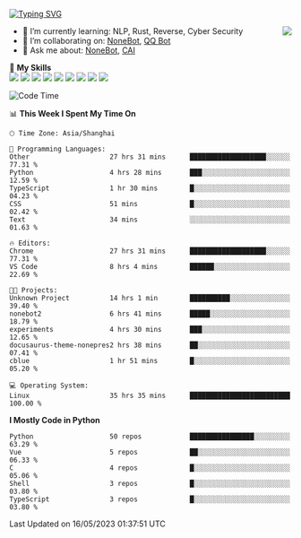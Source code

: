 [![Typing SVG](https://readme-typing-svg.herokuapp.com?size=25&duration=2500&color=8C43EA&vCenter=true&width=200&height=40&lines=Hi+there+%F0%9F%91%8B%F0%9F%8F%BB;I'm+yanyongyu)](https://git.io/typing-svg)

<a href="#">
  <img align="right" src="https://github-readme-stats.vercel.app/api?username=yanyongyu&count_private=true&show_icons=true&bg_color=15,f2f7fd,E0EAFC" />
</a>

- 🌱 I’m currently learning: NLP, Rust, Reverse, Cyber Security
- 👯 I’m collaborating on: [NoneBot](https://github.com/nonebot), [QQ Bot](https://github.com/Mrs4s/go-cqhttp)
- 💬 Ask me about: [NoneBot](https://github.com/nonebot), [CAI](https://github.com/cscs181/CAI)

🌟 **My Skills**  
![](https://img.shields.io/badge/-Python-3e74a2?style=flat-square&logo=Python&logoColor=fff)
![](https://img.shields.io/badge/-Node.js-339933?style=flat-square&logo=Node.js&logoColor=fff)
![](https://img.shields.io/badge/-Vue-4fc08d?style=flat-square&logo=Vue.js&logoColor=fff)
![](https://img.shields.io/badge/-React-2d98ce?style=flat-square&logo=React&logoColor=fff)
![](https://img.shields.io/badge/-Docker-2496ED?style=flat-square&logo=Docker&logoColor=fff)
![](https://img.shields.io/badge/-Linux-000000?style=flat-square&logo=Linux&logoColor=fff)
![](https://img.shields.io/badge/-MySQL-4479A1?style=flat-square&logo=MySQL&logoColor=fff)
![](https://img.shields.io/badge/-Redis-DC382D?style=flat-square&logo=Redis&logoColor=fff)
![](https://img.shields.io/badge/-MongoDB-47A248?style=flat-square&logo=MongoDB&logoColor=fff)

<!--START_SECTION:waka-->
![Code Time](http://img.shields.io/badge/Code%20Time-4%2C036%20hrs%2015%20mins-blue)

📊 **This Week I Spent My Time On** 

```text
🕑︎ Time Zone: Asia/Shanghai

💬 Programming Languages: 
Other                    27 hrs 31 mins      ███████████████████░░░░░░   77.31 % 
Python                   4 hrs 28 mins       ███░░░░░░░░░░░░░░░░░░░░░░   12.59 % 
TypeScript               1 hr 30 mins        █░░░░░░░░░░░░░░░░░░░░░░░░   04.23 % 
CSS                      51 mins             █░░░░░░░░░░░░░░░░░░░░░░░░   02.42 % 
Text                     34 mins             ░░░░░░░░░░░░░░░░░░░░░░░░░   01.63 % 

🔥 Editors: 
Chrome                   27 hrs 31 mins      ███████████████████░░░░░░   77.31 % 
VS Code                  8 hrs 4 mins        ██████░░░░░░░░░░░░░░░░░░░   22.69 % 

🐱‍💻 Projects: 
Unknown Project          14 hrs 1 min        ██████████░░░░░░░░░░░░░░░   39.40 % 
nonebot2                 6 hrs 41 mins       █████░░░░░░░░░░░░░░░░░░░░   18.79 % 
experiments              4 hrs 30 mins       ███░░░░░░░░░░░░░░░░░░░░░░   12.65 % 
docusaurus-theme-nonepres2 hrs 38 mins       ██░░░░░░░░░░░░░░░░░░░░░░░   07.41 % 
cblue                    1 hr 51 mins        █░░░░░░░░░░░░░░░░░░░░░░░░   05.20 % 

💻 Operating System: 
Linux                    35 hrs 35 mins      █████████████████████████   100.00 % 
```

**I Mostly Code in Python** 

```text
Python                   50 repos            ████████████████░░░░░░░░░   63.29 % 
Vue                      5 repos             ██░░░░░░░░░░░░░░░░░░░░░░░   06.33 % 
C                        4 repos             █░░░░░░░░░░░░░░░░░░░░░░░░   05.06 % 
Shell                    3 repos             █░░░░░░░░░░░░░░░░░░░░░░░░   03.80 % 
TypeScript               3 repos             █░░░░░░░░░░░░░░░░░░░░░░░░   03.80 % 
```




 Last Updated on 16/05/2023 01:37:51 UTC
<!--END_SECTION:waka-->
